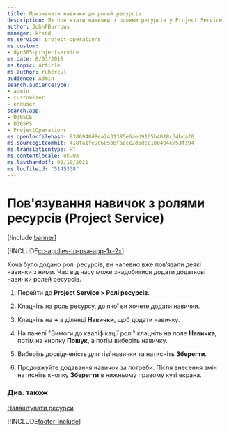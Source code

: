 ```yaml
---
title: Призначити навички до ролей ресурсів
description: Як пов'язати навички з ролями ресурсів у Project Service
author: JohnPBurrows
manager: kfend
ms.service: project-operations
ms.custom:
- dyn365-projectservice
ms.date: 8/03/2018
ms.topic: article
ms.author: ruhercul
audience: Admin
search.audienceType:
- admin
- customizer
- enduser
search.app:
- D365CE
- D365PS
- ProjectOperations
ms.openlocfilehash: 8386948d8ea2431385e6aed9165b4018c34bcaf0
ms.sourcegitcommit: 418fa1fe9d605b8faccc2d5dee1b04b4e753f194
ms.translationtype: HT
ms.contentlocale: uk-UA
ms.lasthandoff: 02/10/2021
ms.locfileid: "5145338"
---
```

# <a name="associate-skills-with-resource-roles-project-service"></a>Пов'язування навичок з ролями ресурсів (Project Service)

[!include [banner](../includes/psa-now-project-operations.md)]

[!INCLUDE[cc-applies-to-psa-app-1x-2x](../includes/cc-applies-to-psa-app-1x-2x.md)]

Хоча було додано ролі ресурсів, ви напевно вже пов’язали деякі навички з ними. Час від часу може знадобитися додати додаткові навички ролей ресурсів.  
  
1.  Перейти до **Project Service > Ролі ресурсів**.  
  
2.  Клацніть на роль ресурсу, до якої ви хочете додати навички.  
  
3.  Клацніть на **+** в ділянці **Навички**, щоб додати навичку.  
  
4.  На панелі "Вимоги до кваліфікації ролі" клацніть на поле **Навичка**, потім на кнопку **Пошук**, а потім виберіть навичку.  
  
5.  Виберіть досвідченість для тієї навички та натисніть **Зберегти**.  
  
6.  Продовжуйте додавання навичок за потреби. Після внесення змін натисніть кнопку **Зберегти** в нижньому правому куті екрана.  
  
### <a name="see-also"></a>Див. також  
 [Налаштувати ресурси](../psa/set-up-resources.md)


[!INCLUDE[footer-include](../includes/footer-banner.md)]